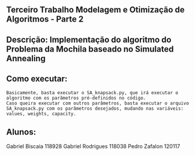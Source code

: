 ## Terceiro Trabalho Modelagem e Otimização de Algoritmos - Parte 2

## Descrição: Implementação do algoritmo do Problema da Mochila baseado no Simulated Annealing

## Como executar:

    Basicamente, basta executar o SA_knapsack.py, que irá executar o algoritmo com os parâmetros pré-definidos no código.
    Caso queira executar com outros parâmetros, basta executar o arquivo SA_knapsack.py com os parâmetros desejados, mudando nas variáveis: values, weights, capacity.

## Alunos:

Gabriel Biscaia 118928
Gabriel Rodrigues 118038
Pedro Zafalon 120117
